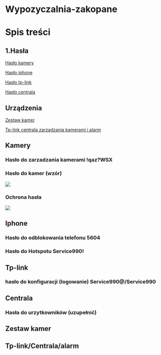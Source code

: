 # Wypozyczalnia-zakopane
# Spis treści

## 1.Hasła    
   [Hasło kamery ](#kamery)
  
   [Hasło iphone](#iphone)
   
   [Hasło tp-link](#tp-link)
   
   [Hasło centrala](#centrala)
   
 
## Urządzenia
   [Zestaw kamer](#zestaw-kamer)
   
   [Tp-link centrala zarządzania kamerami i alarm]()


## Kamery

### Hasło do zarzadzania kamerami  !qaz?WSX

### Hasło do kamer (wzór)

![](https://user-images.githubusercontent.com/98666161/205261133-110e3eb5-53a0-4e77-8588-974c0df55035.png)

### Ochrona hasła 

![](https://user-images.githubusercontent.com/98666161/205261346-7a42e0ae-e53b-43b0-86b0-c01da9b69007.png)

## Iphone
### Hasło do odblokowania telefonu 5604
### Hasło do Hotspotu Service990!

## Tp-link
### hasło do konfiguracji (logowanie) Service990@/Service990

## Centrala
### Hasła do urzytkowników (uzupełnić)


## Zestaw kamer

## Tp-link/Centrala/alarm 
